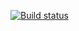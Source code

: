 [![Build status](https://ci.appveyor.com/api/projects/status/a4kpbtvnk0fhftss?svg=true)](https://ci.appveyor.com/project/TatyanaSmir/selenium-hw2-1)
